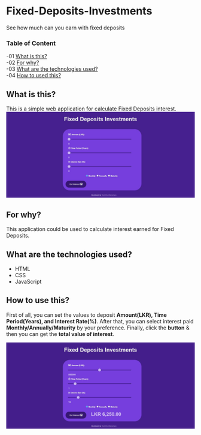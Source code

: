 # Fixed-Deposits-Investments
See how much can you earn with fixed deposits

### Table of Content
-01 [What is this?](#What)</br>
-02 [For why?](#why)</br>
-03 [What are the technologies used?](#technologies)</br>
-04 [How to used this?](#How)

## What is this?<a name="What"/>
This is a simple web application for calculate Fixed Deposits interest.</br>
<img src="img/a.JPG">
## For why?<a name="why"/>
This application could be used to calculate interest earned for Fixed Deposits.
## What are the technologies used?<a name="technologies"/>
- HTML
- CSS
- JavaScript

## How to use this?<a name="How"/>
First of all, you can set the values to deposit **Amount(LKR), Time Period(Years), and Interest Rate(%)**. After that, you can select interest paid **Monthly/Annually/Maturity** by your preference. Finally, click the **button** & then you can get the **total value of interest**.  

<img src="img/b.JPG">
